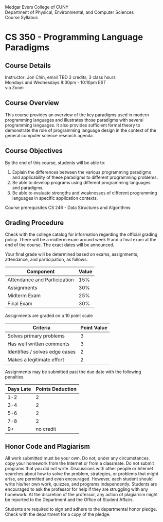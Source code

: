 Medgar Evers College of CUNY  
Department of Physical, Environmental, and Computer Sciences  
Course Syllabus

# CS 350 - Programming Language Paradigms

## Course Details
Instructor: Jon Chin, email TBD
3 credits; 3 class hours  
Mondays and Wednesdays 8:30pm - 10:10pm EST  
via Zoom

## Course Overview
This course provides an overview of the key paradigms used in modern programming languages and illustrates those paradigms with several programming languages. It also provides sufficient formal theory to demonstrate the role of programming language design in the context of the general computer science research agenda.

## Course Objectives
By the end of this course, students will be able to:
1. Explain the differences between the various programming paradigms and applicability of these paradigms to different programming problems.
2. Be able to develop programs using different programming languages and paradigms.
3. Be able to evaluate strengths and weaknesses of different programming languages in specific application contexts.

Course prerequisites CS 246 - Data Structures and Algorithms

## Grading Procedure
Check with the college catalog for information regarding the official grading policy. There will be a midterm exam around week 9 and a final exam at the end of the course. The exact dates will be announced.

Your final grade will be determined based on exams, assignments, attendance, and participation, as follows:

| Component | Value |
| --- | --- |
| Attendance and Participation | 15% |
| Assignments | 30% |
| Midterm Exam | 25% |
| Final Exam | 30% |

Assignments are graded on a 10 point scale

| Criteria | Point Value |
| --- | --- |
| Solves primary problems | 3 |
| Has well written comments | 3 |
| Identifies / solves edge cases | 2 |
| Makes a legitimate effort | 2 |

Assignments may be submitted past the due date with the following penalties

| Days Late | Points Deduction |
| --- | --- |
| 1-2 | 2 |
| 3-4 | 2 |
| 5-6 | 2 |
| 7-8 | 2 |
| 9+ | no credit |

## Honor Code and Plagiarism

All work submitted must be your own. Do not, under any circumstances, copy your homework from the Internet or from a classmate. Do not submit programs that you did not write. Discussions with other people or Internet searches about how to solve the problem, strategies, or problems that might arise, are permitted and even encouraged. However, each student should write his/her own work, quizzes, and programs independently. Students are encouraged to ask the professor for help if they are struggling with any homework. At the discretion of the professor, any action of plagiarism might be reported to the Department and the Office of Student Affairs.

Students are required to sign and adhere to the departmental honor pledge. Check with the department for a copy of the pledge.
